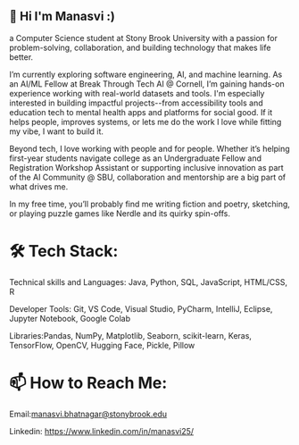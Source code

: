 ## 👋 Hi I'm Manasvi :) 

 a Computer Science student at Stony Brook University with a passion for problem-solving, collaboration, and building technology that makes life better.

I’m currently exploring software engineering, AI, and machine learning. As an AI/ML Fellow at Break Through Tech AI @ Cornell, I’m gaining hands-on experience working with real-world datasets and tools. I'm especially interested in building impactful projects--from accessibility tools and education tech to mental health apps and platforms for social good. If it helps people, improves systems, or lets me do the work I love while fitting my vibe, I want to build it.

Beyond tech, I love working with people and for people. Whether it’s helping first-year students navigate college as an Undergraduate Fellow and Registration Workshop Assistant or supporting inclusive innovation as part of the AI Community @ SBU, collaboration and mentorship are a big part of what drives me.

In my free time, you’ll probably find me writing fiction and poetry, sketching, or playing puzzle games like Nerdle and its quirky spin-offs.

# 🛠 Tech Stack:

Technical skills and Languages: Java, Python, SQL, JavaScript, HTML/CSS, R

Developer Tools: Git, VS Code, Visual Studio, PyCharm, IntelliJ, Eclipse, Jupyter Notebook, Google Colab

Libraries:Pandas, NumPy, Matplotlib, Seaborn, scikit-learn, Keras, TensorFlow, OpenCV, Hugging Face, Pickle, Pillow

# 📫 How to Reach Me:

Email:manasvi.bhatnagar@stonybrook.edu 

Linkedin: https://www.linkedin.com/in/manasvi25/


